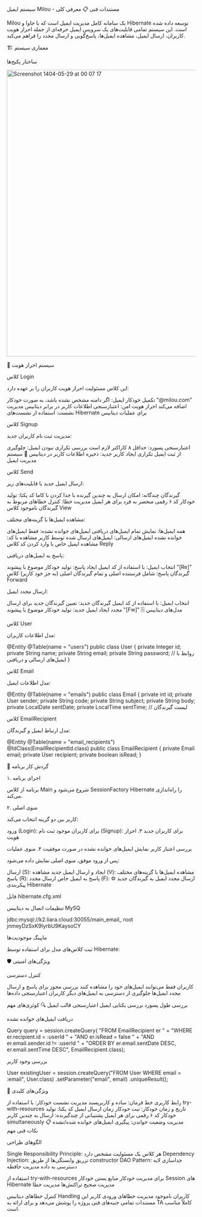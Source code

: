 سیستم ایمیل Milou - مستندات فنی
📋 معرفی کلی

Milou یک سامانه کامل مدیریت ایمیل است که با جاوا و Hibernate توسعه داده شده است. این سیستم تمامی قابلیت‌های یک سرویس ایمیل حرفه‌ای از جمله احراز هویت کاربران، ارسال ایمیل، مشاهده ایمیل‌ها، پاسخ‌گویی و ارسال مجدد را فراهم می‌کند.

🏗️ معماری سیستم

ساختار پکیج‌ها

<img width="980" height="765" alt="Screenshot 1404-05-29 at 00 07 17" src="https://github.com/user-attachments/assets/938f6ab9-2ecf-4fd0-a8ee-54478bcf2d87" />

🔐 سیستم احراز هویت

کلاس Login

این کلاس مسئولیت احراز هویت کاربران را بر عهده دارد:

تکمیل خودکار ایمیل: اگر دامنه مشخص نشده باشد، به صورت خودکار "@milou.com" اضافه می‌کند
احراز هویت امن: اعتبارسنجی اطلاعات کاربر در برابر دیتابیس
مدیریت نشست: استفاده از نشست‌های Hibernate برای عملیات دیتابیس

کلاس Signup

مدیریت ثبت نام کاربران جدید:

اعتبارسنجی پسورد: حداقل ۸ کاراکتر لازم است
بررسی تکراری نبودن ایمیل: جلوگیری از ثبت ایمیل تکراری
ایجاد کاربر جدید: ذخیره اطلاعات کاربر در دیتابیس
📧 سیستم مدیریت ایمیل

کلاس Send

ارسال ایمیل جدید با قابلیت‌های زیر:

گیرندگان چندگانه: امکان ارسال به چندین گیرنده با جدا کردن با کاما
کد یکتا: تولید خودکار کد ۶ رقمی منحصر به فرد برای هر ایمیل
مدیریت خطا: کنترل خطاهای مربوط به گیرندگان ناموجود
کلاس View

مشاهده ایمیل‌ها با گزینه‌های مختلف:

همه ایمیل‌ها: نمایش تمام ایمیل‌های دریافتی
ایمیل‌های خوانده نشده: فقط ایمیل‌های خوانده نشده
ایمیل‌های ارسالی: ایمیل‌های ارسال شده توسط کاربر
مشاهده با کد: مشاهده ایمیل خاص با وارد کردن کد
کلاس Reply

پاسخ به ایمیل‌های دریافتی:

انتخاب ایمیل: با استفاده از کد ایمیل
ایجاد پاسخ: تولید خودکار موضوع با پیشوند "[Re]"
گیرندگان پاسخ: شامل فرستنده اصلی و تمام گیرندگان اصلی (به جز خود کاربر)
کلاس Forward

ارسال مجدد ایمیل:

انتخاب ایمیل: با استفاده از کد ایمیل
گیرندگان جدید: تعیین گیرندگان جدید برای ارسال مجدد
ایجاد ایمیل جدید: تولید خودکار موضوع با پیشوند "[Fw]"
🗄️ مدل‌های دیتابیس

کلاس User

مدل اطلاعات کاربران:

@Entity
@Table(name = "users")
public class User {
    private Integer id;
    private String name;
    private String email;
    private String password;
    // روابط با ایمیل‌های ارسالی و دریافتی
}


کلاس Email

مدل اطلاعات ایمیل:



@Entity
@Table(name = "emails")
public class Email {
    private int id;
    private User sender;
    private String code;
    private String subject;
    private String body;
    private LocalDate sentDate;
    private LocalTime sentTime;
    // لیست گیرندگان




کلاس EmailRecipient

مدل ارتباط ایمیل و گیرندگان:


@Entity
@Table(name = "email_recipients")
@IdClass(EmailRecipientId.class)
public class EmailRecipient {
    private Email email;
    private User recipient;
    private boolean isRead;
}


🔄 گردش کار برنامه

۱. اجرای برنامه

برنامه از کلاس Main شروع می‌شود و SessionFactory Hibernate را راه‌اندازی می‌کند.

۲. منوی اصلی

کاربر بین دو گزینه انتخاب می‌کند:

ورود (Login): برای کاربران موجود
ثبت نام (Signup): برای کاربران جدید
۳. احراز هویت

بررسی اعتبار کاربر
نمایش ایمیل‌های خوانده نشده در صورت موفقیت
۴. منوی عملیات

پس از ورود موفق، منوی اصلی نمایش داده می‌شود:

ارسال (S): ایجاد و ارسال ایمیل جدید
مشاهده (V): مشاهده ایمیل‌ها با گزینه‌های مختلف
پاسخ (R): پاسخ به ایمیل خاص
ارسال مجدد (F): ارسال مجدد ایمیل به گیرندگان جدید
⚙️ پیکربندی Hibernate

فایل hibernate.cfg.xml

تنظیمات اتصال به دیتابیس MySQ


<property name="hibernate.connection.url">
    jdbc:mysql://k2.liara.cloud:30055/main_email_
</property>
<property name="hibernate.connection.username">root</property>
<property name="hibernate.connection.password">jnmeyDzSxK9IyrbU9KaysoCY</property>



ماپینگ موجودیت‌ها

ثبت کلاس‌های مدل برای استفاده توسط Hibernate:


<mapping class="milou.model.User"/>
<mapping class="milou.model.Email"/>
<mapping class="milou.model.EmailRecipient"/>



🛡️ ویژگی‌های امنیتی

کنترل دسترسی

کاربران فقط می‌توانند ایمیل‌های خود را مشاهده کنند
بررسی مجوز برای پاسخ و ارسال مجدد ایمیل‌ها
جلوگیری از دسترسی به ایمیل‌های دیگر کاربران
اعتبارسنجی داده‌ها

بررسی طول پسورد
بررسی یکتایی ایمیل
اعتبارسنجی قالب ایمیل
🔍 کوئری‌های مهم

دریافت ایمیل‌های خوانده نشده


Query<EmailRecipient> query = session.createQuery(
    "FROM EmailRecipient er " +
    "WHERE er.recipient.id = :userId " +
    "AND er.isRead = false " +
    "AND er.email.sender.id != :userId " +
    "ORDER BY er.email.sentDate DESC, er.email.sentTime DESC",
    EmailRecipient.class);


بررسی وجود کاربر




User existingUser = session.createQuery("FROM User WHERE email = :email", User.class)
    .setParameter("email", email)
    .uniqueResult();



🎯 ویژگی‌های کلیدی




رابط کاربری خط فرمان: ساده و کاربرپسند
مدیریت نشست خودکار: با استفاده از try-with-resources
تاریخ و زمان خودکار: ثبت خودکار زمان ارسال ایمیل
کد یکتا: تولید خودکار کد ۶ رقمی برای هر ایمیل
پشتیبانی از چندگیرنده: ارسال به چندین کاربر simultaneously
مدیریت وضعیت خواندن: پیگیری ایمیل‌های خوانده شده/نشده
📋 نکات فنی مهم

الگوهای طراحی

Single Responsibility Principle: هر کلاس یک مسئولیت مشخص دارد
Dependency Injection: تزریق وابستگی‌ها از طریق constructor
DAO Pattern: جداسازی لایه دسترسی به داده
مدیریت حافظه

استفاده از try-with-resources برای مدیریت خودکار منابع
بستن خودکار Session های Hibernate
مدیریت صحیح تراکنش‌ها
مدیریت خطا

کنترل خطاهای دیتابیس
Handling کاربران ناموجود
مدیریت خطاهای ورودی کاربر
این مستندات تمامی جنبه‌های فنی پروژه را پوشش می‌دهد و برای ارائه به TA کاملاً مناسب است.










